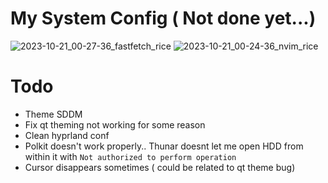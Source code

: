 # My System Config ( Not done yet...)
![2023-10-21_00-27-36_fastfetch_rice](https://github.com/LamprosPitsillos/nixos-config/assets/61395246/bef1bd0d-3534-45ea-9fba-e6db761198ce)
![2023-10-21_00-24-36_nvim_rice](https://github.com/LamprosPitsillos/nixos-config/assets/61395246/cba486d4-3dd1-4163-92cf-950e0a2c6cf0)

# Todo
+ Theme SDDM
+ Fix qt theming not working for some reason
+ Clean hyprland conf
+ Polkit doesn't work properly.. Thunar doesnt let me open HDD from within it with `Not authorized to perform operation`
+ Cursor disappears sometimes ( could be related to qt theme bug)
